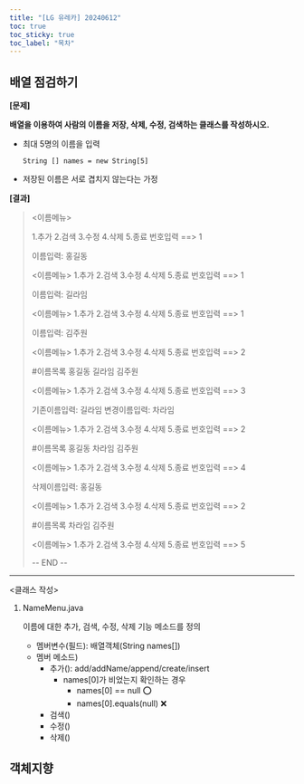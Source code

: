 ```yaml
---
title: "[LG 유레카] 20240612"
toc: true
toc_sticky: true
toc_label: "목차"
---
```


## 배열 점검하기

**[문제]**

**배열을 이용하여 사람의 이름을 저장, 삭제, 수정, 검색하는 클래스를 작성하시오.** 

- 최대 5명의 이름을 입력

  `String [] names = new String[5]`

- 저장된 이름은 서로 겹치지 않는다는 가정

**[결과]**

> <이름메뉴>
>
> 1.추가 2.검색 3.수정 4.삭제 5.종료
> 번호입력 ==> 1
>
> 이름입력: 홍길동
>
> <이름메뉴>
> 1.추가 2.검색 3.수정 4.삭제 5.종료
> 번호입력 ==> 1
>
> 이름입력: 길라임
>
> <이름메뉴>
> 1.추가 2.검색 3.수정 4.삭제 5.종료
> 번호입력 ==> 1
>
> 이름입력: 김주원
>
> <이름메뉴>
> 1.추가 2.검색 3.수정 4.삭제 5.종료
> 번호입력 ==> 2
>
> #이름목록
>  홍길동
>  길라임
>  김주원
>
> <이름메뉴>
> 1.추가 2.검색 3.수정 4.삭제 5.종료
> 번호입력 ==> 3
>
> 기존이름입력: 길라임
> 변경이름입력: 차라임
>
> <이름메뉴>
> 1.추가 2.검색 3.수정 4.삭제 5.종료
> 번호입력 ==> 2
>
> #이름목록
>  홍길동
>  차라임
>  김주원
>
> <이름메뉴>
> 1.추가 2.검색 3.수정 4.삭제 5.종료
> 번호입력 ==> 4
>
> 삭제이름입력: 홍길동
>
> <이름메뉴>
> 1.추가 2.검색 3.수정 4.삭제 5.종료
> 번호입력 ==> 2
>
> #이름목록
>  차라임
>  김주원
>
> <이름메뉴>
> 1.추가 2.검색 3.수정 4.삭제 5.종료
> 번호입력 ==> 5
>
> -- END --

---

<클래스 작성>

1. NameMenu.java

   이름에 대한 추가, 검색, 수정, 삭제 기능 메소드를 정의

   - 멤버변수(필드): 배열객체(String names[])
   - 멤버 메소드)
     - 추가(): add/addName/append/create/insert
       - names[0]가 비었는지 확인하는 경우
         - names[0] == null ⭕
         - names[0].equals(null) ❌
     - 검색()
     - 수정()
     - 삭제()

## 객체지향

